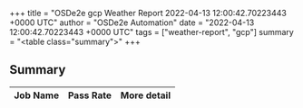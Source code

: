 +++
title = "OSDe2e gcp Weather Report 2022-04-13 12:00:42.70223443 +0000 UTC"
author = "OSDe2e Automation"
date = "2022-04-13 12:00:42.70223443 +0000 UTC"
tags = ["weather-report", "gcp"]
summary = "<table class=\"summary\"></table>"
+++
## Summary

| Job Name | Pass Rate | More detail |
|----------|-----------|-------------|




